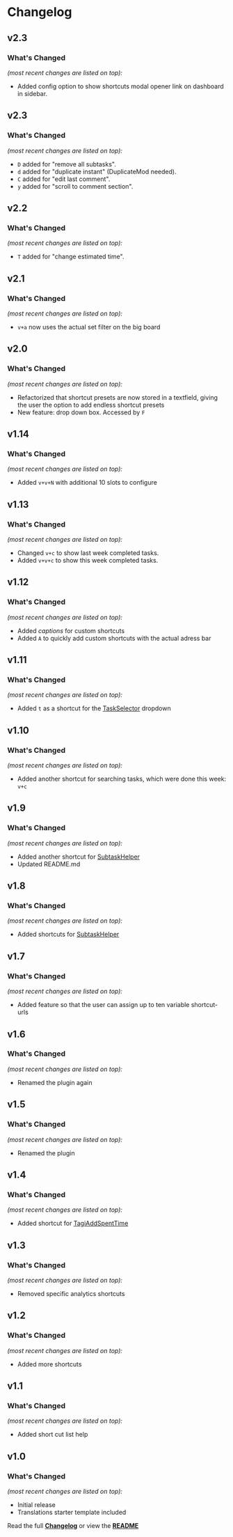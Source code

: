# Changelog


## v2.3

### What's Changed

_(most recent changes are listed on top):_
- Added config option to show shortcuts modal opener link on dashboard in sidebar.


## v2.3

### What's Changed

_(most recent changes are listed on top):_
- `D` added for "remove all subtasks".
- `d` added for "duplicate instant" (DuplicateMod needed).
- `C` added for "edit last comment".
- `y` added for "scroll to comment section".


## v2.2

### What's Changed

_(most recent changes are listed on top):_
- `T` added for "change estimated time".


## v2.1

### What's Changed

_(most recent changes are listed on top):_
- `v+a` now uses the actual set filter on the big board


## v2.0

### What's Changed

_(most recent changes are listed on top):_
- Refactorized that shortcut presets are now stored in a textfield, giving the user the option to add endless shortcut presets
- New feature: drop down box. Accessed by `F`


## v1.14

### What's Changed

_(most recent changes are listed on top):_
- Added `v+v+N` with additional 10 slots to configure


## v1.13

### What's Changed

_(most recent changes are listed on top):_
- Changed `v+c` to show last week completed tasks.
- Added `v+v+c` to show this week completed tasks.


## v1.12

### What's Changed

_(most recent changes are listed on top):_
- Added _captions_ for custom shortcuts
- Added `A` to quickly add custom shortcuts with the actual adress bar


## v1.11

### What's Changed

_(most recent changes are listed on top):_
- Added `t` as a shortcut for the [TaskSelector](https://github.com/Tagirijus/SubtaskHelper) dropdown


## v1.10

### What's Changed

_(most recent changes are listed on top):_
- Added another shortcut for searching tasks, which were done this week: `v+c`


## v1.9

### What's Changed

_(most recent changes are listed on top):_
- Added another shortcut for [SubtaskHelper](https://github.com/Tagirijus/SubtaskHelper)
- Updated README.md


## v1.8

### What's Changed

_(most recent changes are listed on top):_
- Added shortcuts for [SubtaskHelper](https://github.com/Tagirijus/SubtaskHelper)


## v1.7

### What's Changed

_(most recent changes are listed on top):_
- Added feature so that the user can assign up to ten variable shortcut-urls


## v1.6

### What's Changed

_(most recent changes are listed on top):_
- Renamed the plugin again


## v1.5

### What's Changed

_(most recent changes are listed on top):_
- Renamed the plugin


## v1.4

### What's Changed

_(most recent changes are listed on top):_
- Added shortcut for [TagiAddSpentTime](https://github.com/Tagirijus/kanboard-TagiAddSpentTime)


## v1.3

### What's Changed

_(most recent changes are listed on top):_
- Removed specific analytics shortcuts


## v1.2

### What's Changed

_(most recent changes are listed on top):_
- Added more shortcuts


## v1.1

### What's Changed

_(most recent changes are listed on top):_
- Added short cut list help


## v1.0

### What's Changed

_(most recent changes are listed on top):_
- Initial release
- Translations starter template included


Read the full [**Changelog**](../master/changelog.md "See changes") or view the [**README**](../master/README.md "View README")
